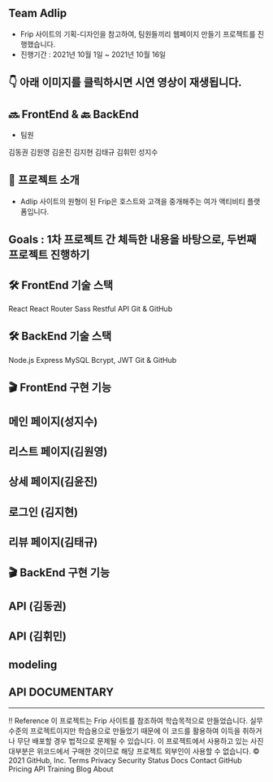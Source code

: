 ## Team Adlip

- Frip 사이트의 기획-디자인을 참고하여, 팀원들끼리 웹페이지 만들기 프로젝트를 진행했습니다. 
- 진행기간 : 2021년 10월 1일 ~ 2021년 10월 16일

## 👇 아래 이미지를 클릭하시면 시연 영상이 재생됩니다.

## 🔜 FrontEnd & 🔙 BackEnd

- 팀원

김동권
김원영
김윤진
김지현
김태규
김휘민
성지수

## 🌟 프로젝트 소개

- Adlip 사이트의 원형이 된 Frip은 호스트와 고객을 중개해주는 여가 액티비티 플랫폼입니다.

## Goals : 1차 프로젝트 간 체득한 내용을 바탕으로, 두번째 프로젝트 진행하기

## 🛠 FrontEnd 기술 스택
React
React Router
Sass
Restful API
Git & GitHub

## 🛠 BackEnd 기술 스택
Node.js
Express
MySQL
Bcrypt, JWT
Git & GitHub

## 🎬 FrontEnd 구현 기능

메인 페이지(성지수)
- 

리스트 페이지(김원영)
- 

상세 페이지(김윤진)
- 

로그인 (김지현)
- 

리뷰 페이지(김태규)
- 

## 🎬 BackEnd 구현 기능

 API (김동권)
- 

 API (김휘민)
- 


## modeling


## API DOCUMENTARY


---

‼️ Reference
이 프로젝트는 Frip 사이트를 참조하여 학습목적으로 만들었습니다.
실무수준의 프로젝트이지만 학습용으로 만들었기 때문에 이 코드를 활용하여 이득을 취하거나 무단 배포할 경우 법적으로 문제될 수 있습니다.
이 프로젝트에서 사용하고 있는 사진 대부분은 위코드에서 구매한 것이므로 해당 프로젝트 외부인이 사용할 수 없습니다.
© 2021 GitHub, Inc.
Terms
Privacy
Security
Status
Docs
Contact GitHub
Pricing
API
Training
Blog
About

